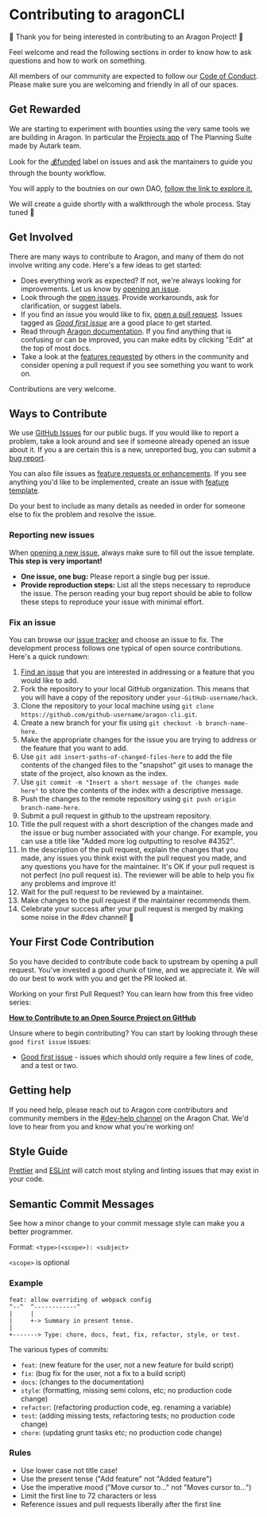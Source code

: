 # Contributing to aragonCLI

:tada: Thank you for being interested in contributing to an Aragon Project! :tada:

Feel welcome and read the following sections in order to know how to ask questions and how to work on something.

All members of our community are expected to follow our [Code of Conduct](https://wiki.aragon.org/documentation/Code_of_Conduct/). Please make sure you are welcoming and friendly in all of our spaces.

## Get Rewarded

We are starting to experiment with bounties using the very same tools we are building in Aragon. In particular the [Projects app](https://www.autark.xyz/projects-app) of The Planning Suite made by Autark team. 

Look for the [💰funded](https://github.com/aragon/aragon-cli/issues?q=is%3Aissue+is%3Aopen+label%3A%22💰+funded%22) label on issues and ask the mantainers to guide you through the bounty workflow. 

You will apply to the boutnies on our own DAO, [follow the link to explore it.](https://rinkeby.aragon.org/#/meshteam/0x2b2290c2370cbc59e7c77bd36072f801d5e996c8)

We will create a guide shortly with a walkthrough the whole process. Stay tuned 🙌

## Get Involved

There are many ways to contribute to Aragon, and many of them do not involve writing any code. Here's a few ideas to get started:

- Does everything work as expected? If not, we're always looking for improvements. Let us know by [opening an issue](#reporting-new-issues).
- Look through the [open issues](https://github.com/aragon/aragon-cli/issues). Provide workarounds, ask for clarification, or suggest labels.
- If you find an issue you would like to fix, [open a pull request](#your-first-code-contribution). Issues tagged as [_Good first issue_](https://github.com/aragon/aragon-cli/issues?q=is%3Aopen+is%3Aissue+label%3A%22good+first+issue%22) are a good place to get started.
- Read through [Aragon documentation](https://hack.aragon.org/docs/cli-intro.html). If you find anything that is confusing or can be improved, you can make edits by clicking "Edit" at the top of most docs.
- Take a look at the [features requested](https://github.com/aragon/aragon-cli/labels/enhancement) by others in the community and consider opening a pull request if you see something you want to work on.

Contributions are very welcome.

## Ways to Contribute

We use [GitHub Issues](https://github.com/aragon/aragon-cli/issues) for our public bugs. If you would like to report a problem, take a look around and see if someone already opened an issue about it. If you a are certain this is a new, unreported bug, you can submit a [bug report](#reporting-new-issues).

You can also file issues as [feature requests or enhancements](https://github.com/aragon/aragon-cli/labels/enhancement). If you see anything you'd like to be implemented, create an issue with [feature template](https://raw.githubusercontent.com/aragon/aragon-cli/master/.github/ISSUE_TEMPLATE/feature.md).

Do your best to include as many details as needed in order for someone else to fix the problem and resolve the issue.

### Reporting new issues

When [opening a new issue](https://github.com/aragon/aragon-cli/issues/new/choose), always make sure to fill out the issue template. **This step is very important!**

- **One issue, one bug:** Please report a single bug per issue.
- **Provide reproduction steps:** List all the steps necessary to reproduce the issue. The person reading your bug report should be able to follow these steps to reproduce your issue with minimal effort.

### Fix an issue

You can browse our [issue tracker](https://github.com/aragon/aragon-cli/issues) and choose an issue to fix. The development process follows one typical of open source contributions. Here's a quick rundown:

1. [Find an issue](https://github.com/aragon/aragon-cli/issues) that you are interested in addressing or a feature that you would like to add.
2. Fork the repository to your local GitHub organization. This means that you will have a copy of the repository under `your-GitHub-username/hack`.
3. Clone the repository to your local machine using `git clone https://github.com/github-username/aragon-cli.git`.
4. Create a new branch for your fix using `git checkout -b branch-name-here`.
5. Make the appropriate changes for the issue you are trying to address or the feature that you want to add.
6. Use `git add insert-paths-of-changed-files-here` to add the file contents of the changed files to the "snapshot" git uses to manage the state of the project, also known as the index.
7. Use `git commit -m "Insert a short message of the changes made here"` to store the contents of the index with a descriptive message.
8. Push the changes to the remote repository using `git push origin branch-name-here`.
9. Submit a pull request in github to the upstream repository.
10. Title the pull request with a short description of the changes made and the issue or bug number associated with your change. For example, you can use a title like "Added more log outputting to resolve #4352".
11. In the description of the pull request, explain the changes that you made, any issues you think exist with the pull request you made, and any questions you have for the maintainer. It's OK if your pull request is not perfect (no pull request is). The reviewer will be able to help you fix any problems and improve it!
12. Wait for the pull request to be reviewed by a maintainer.
13. Make changes to the pull request if the maintainer recommends them.
14. Celebrate your success after your pull request is merged by making some noise in the #dev channel! :tada:

## Your First Code Contribution

So you have decided to contribute code back to upstream by opening a pull request. You've invested a good chunk of time, and we appreciate it. We will do our best to work with you and get the PR looked at.

Working on your first Pull Request? You can learn how from this free video series:

[**How to Contribute to an Open Source Project on GitHub**](https://egghead.io/courses/how-to-contribute-to-an-open-source-project-on-github)

Unsure where to begin contributing? You can start by looking through these `good first issue` issues:

- [Good first issue](https://github.com/aragon/aragon-cli/labels/%3Apray%3A%20good%20first%20issue) - issues which should only require a few lines of code, and a test or two.

## Getting help

If you need help, please reach out to Aragon core contributors and community members in the [#dev-help channel](https://aragon.chat/channel/dev-help) on the Aragon Chat. We'd love to hear from you and know what you're working on!

## Style Guide

[Prettier](https://prettier.io) and [ESLint](https://eslint.org) will catch most styling and linting issues that may exist in your code.

## Semantic Commit Messages

See how a minor change to your commit message style can make you a better programmer.

Format: `<type>(<scope>): <subject>`

`<scope>` is optional

### Example

```
feat: allow overriding of webpack config
^--^  ^------------^
|     |
|     +-> Summary in present tense.
|
+-------> Type: chore, docs, feat, fix, refactor, style, or test.
```

The various types of commits:

- `feat`: (new feature for the user, not a new feature for build script)
- `fix`: (bug fix for the user, not a fix to a build script)
- `docs`: (changes to the documentation)
- `style`: (formatting, missing semi colons, etc; no production code change)
- `refactor`: (refactoring production code, eg. renaming a variable)
- `test`: (adding missing tests, refactoring tests; no production code change)
- `chore`: (updating grunt tasks etc; no production code change)

### Rules

- Use lower case not title case!
- Use the present tense ("Add feature" not "Added feature")
- Use the imperative mood ("Move cursor to..." not "Moves cursor to...")
- Limit the first line to 72 characters or less
- Reference issues and pull requests liberally after the first line
